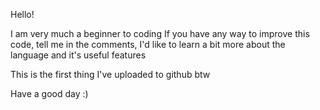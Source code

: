 Hello!

I am very much a beginner to coding
If you have any way to improve this code, tell me in the comments, I'd like to learn a bit more about the language and it's useful features

This is the first thing I've uploaded to github btw

Have a good day :)
